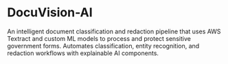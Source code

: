 # DocuVision-AI
An intelligent document classification and redaction pipeline that uses AWS Textract and custom ML models to process and protect sensitive government forms. Automates classification, entity recognition, and redaction workflows with explainable AI components.

